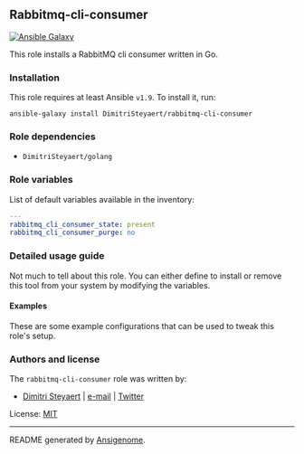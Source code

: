 ## Rabbitmq-cli-consumer

[![Ansible Galaxy](http://img.shields.io/badge/galaxy-DimitriSteyaert/rabbitmq--cli--consumer-660198.svg?style=flat)](https://galaxy.ansible.com/detail#/role/DimitriSteyaert)


This role installs a RabbitMQ cli consumer written in Go.

### Installation

This role requires at least Ansible `v1.9`. To install it, run:

```Shell
ansible-galaxy install DimitriSteyaert/rabbitmq-cli-consumer
```

### Role dependencies

- `DimitriSteyaert/golang`

### Role variables

List of default variables available in the inventory:

```YAML
---
rabbitmq_cli_consumer_state: present
rabbitmq_cli_consumer_purge: no
```


### Detailed usage guide

Not much to tell about this role. You can either define to install or remove this tool from your system by modifying the variables.
#### Examples

These are some example configurations that can be used to tweak this role's setup.


### Authors and license

The `rabbitmq-cli-consumer` role was written by:

- [Dimitri Steyaert](https://www.steyaert.be) | [e-mail](mailto:dimitri@steyaert.be) | [Twitter](https://twitter.com/DimitriSteyaert)

License: [MIT](https://tldrlegal.com/license/mit-license)

***

README generated by [Ansigenome](https://github.com/nickjj/ansigenome/).
